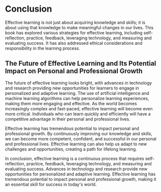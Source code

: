# Conclusion

Effective learning is not just about acquiring knowledge and skills; it is about using that knowledge to make meaningful changes in our lives. This book has explored various strategies for effective learning, including self-reflection, practice, feedback, leveraging technology, and measuring and evaluating success. It has also addressed ethical considerations and responsibility in the learning process.

The Future of Effective Learning and Its Potential Impact on Personal and Professional Growth
---------------------------------------------------------------------------------------------

The future of effective learning looks bright, with advances in technology and research providing new opportunities for learners to engage in personalized and adaptive learning. The use of artificial intelligence and machine learning algorithms can help personalize learning experiences, making them more engaging and effective. As the world becomes increasingly complex and fast-paced, effective learning will become even more critical. Individuals who can learn quickly and efficiently will have a competitive advantage in their personal and professional lives.

Effective learning has tremendous potential to impact personal and professional growth. By continuously improving our knowledge and skills, we can become more competent, confident, and successful in our personal and professional lives. Effective learning can also help us adapt to new challenges and opportunities, creating a path for lifelong learning.

In conclusion, effective learning is a continuous process that requires self-reflection, practice, feedback, leveraging technology, and measuring and evaluating success. Advances in technology and research provide new opportunities for personalized and adaptive learning. Effective learning has tremendous potential to impact personal and professional growth, making it an essential skill for success in today's world.

